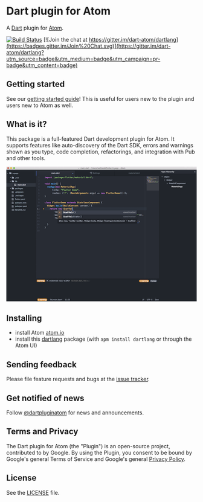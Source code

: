 # Dart plugin for Atom

A [Dart](https://www.dartlang.org) plugin for [Atom](https://atom.io).

[![Build Status](https://travis-ci.org/dart-atom/dartlang.svg)](https://travis-ci.org/dart-atom/dartlang)
[![Join the chat at https://gitter.im/dart-atom/dartlang](https://badges.gitter.im/Join%20Chat.svg)](https://gitter.im/dart-atom/dartlang?utm_source=badge&utm_medium=badge&utm_campaign=pr-badge&utm_content=badge)

## Getting started

See our [getting started guide](https://dart-atom.github.io/dartlang/)! This is
useful for users new to the plugin and users new to Atom as well.

## What is it?

This package is a full-featured Dart development plugin for Atom. It supports
features like auto-discovery of the Dart SDK, errors and warnings shown as you
type, code completion, refactorings, and integration with Pub and other tools.

![Dart plugin for Atom screenshot](assets/dart-plugin-atom-screenshot.png)

## Installing

- install Atom [atom.io](https://atom.io/)
- install this [dartlang][] package (with `apm install dartlang` or through the
  Atom UI)

## Sending feedback

Please file feature requests and bugs at the [issue tracker][tracker].

[tracker]: https://github.com/dart-atom/dartlang/issues

## Get notified of news

Follow [@dartpluginatom](https://twitter.com/dartpluginatom) for news and
announcements.

## Terms and Privacy

The Dart plugin for Atom (the "Plugin") is an open-source project, contributed
to by Google. By using the Plugin, you consent to be bound by Google's general
Terms of Service and Google's general
[Privacy Policy](http://www.google.com/intl/en/policies/privacy/).

## License

See the [LICENSE](https://github.com/dart-atom/dartlang/blob/master/LICENSE)
file.

[dartlang]: https://atom.io/packages/dartlang
